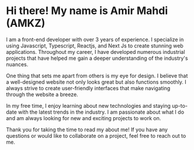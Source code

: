 # Hi there! My name is Amir Mahdi (AMKZ)

I am a front-end developer with over 3 years of experience. I specialize in using Javascript, Typescript, Reactjs, and Next Js to create stunning web applications. Throughout my career, I have developed numerous industrial projects that have helped me gain a deeper understanding of the industry's nuances.

One thing that sets me apart from others is my eye for design. I believe that a well-designed website not only looks great but also functions smoothly. I always strive to create user-friendly interfaces that make navigating through the website a breeze.

In my free time, I enjoy learning about new technologies and staying up-to-date with the latest trends in the industry. I am passionate about what I do and am always looking for new and exciting projects to work on.

Thank you for taking the time to read my about me! If you have any questions or would like to collaborate on a project, feel free to reach out to me.
